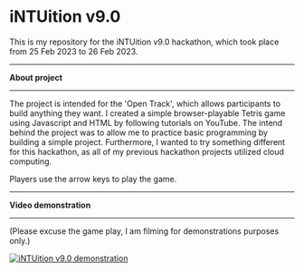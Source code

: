 # iNTUition v9.0
 
This is my repository for the iNTUition v9.0 hackathon, which took place from 25 Feb 2023 to 26 Feb 2023.

***

<strong>About project</strong>

***

The project is intended for the 'Open Track', which allows participants to build anything they want. I created a simple browser-playable Tetris game using Javascript and HTML by following tutorials on YouTube. The intend behind the project was to allow me to practice basic programming by building a simple project. Furthermore, I wanted to try something different for this hackathon, as all of my previous hackathon projects utilized cloud computing.

Players use the arrow keys to play the game. 

***

<strong>Video demonstration</strong>

***

(Please excuse the game play, I am filming for demonstrations purposes only.)

[![iNTUition v9.0 demonstration](http://img.youtube.com/vi/hKilWgW8UwE/0.jpg)](http://www.youtube.com/watch?v=hKilWgW8UwE)

